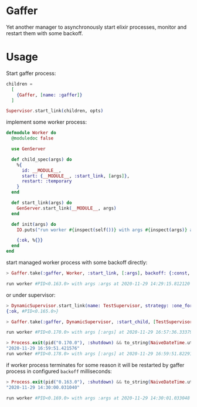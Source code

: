 # Gaffer

Yet another manager to asynchronously start elixir processes, monitor and restart them with some backoff.

# Usage

Start gaffer process:

```elixir
children =
  [
    {Gaffer, [name: :gaffer]}
  ]

Supervisor.start_link(children, opts)
```

implement some worker process:

```elixir
defmodule Worker do
  @moduledoc false

  use GenServer

  def child_spec(args) do
    %{
      id: __MODULE__,
      start: {__MODULE__, :start_link, [args]},
      restart: :temporary
    }
  end

  def start_link(args) do
    GenServer.start_link(__MODULE__, args)
  end

  def init(args) do
    IO.puts("run worker #{inspect(self())} with args #{inspect(args)} at #{NaiveDateTime.utc_now()}")

    {:ok, %{}}
  end
end
```

start managed worker process with some backoff directly:

```elixir
> Gaffer.take(:gaffer, Worker, :start_link, [:args], backoff: {:const, 5000})

run worker #PID<0.163.0> with args :args at 2020-11-29 14:29:15.812120
```

or under supervisor:

```elixir
> DynamicSupervisor.start_link(name: TestSupervisor, strategy: :one_for_one)
{:ok, #PID<0.165.0>}

> Gaffer.take(:gaffer, DynamicSupervisor, :start_child, [TestSupervisor, {Worker, [:args]}], backoff: {:const, 400})

run worker #PID<0.170.0> with args [:args] at 2020-11-29 16:57:36.333791

> Process.exit(pid("0.170.0"), :shutdown) && to_string(NaiveDateTime.utc_now())
"2020-11-29 16:59:51.421576"
run worker #PID<0.178.0> with args [:args] at 2020-11-29 16:59:51.822914
```

if worker process terminates for some reason it will be restarted
by gaffer process in configured `backoff` milliseconds:

```elixir
> Process.exit(pid("0.163.0"), :shutdown) && to_string(NaiveDateTime.utc_now())
"2020-11-29 14:30:00.031040"

run worker #PID<0.169.0> with args :args at 2020-11-29 14:30:01.033048
```
